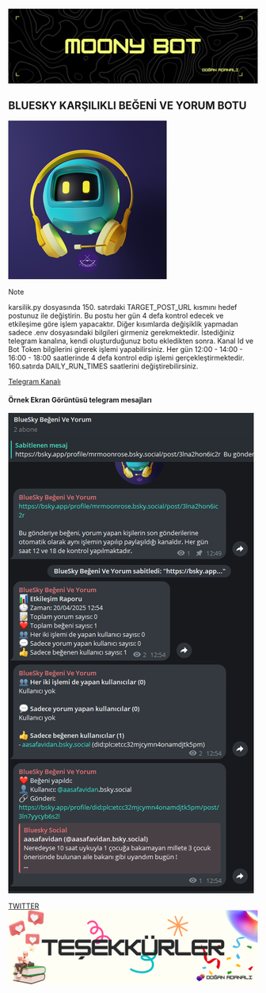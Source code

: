 ![](/merhaba.png)
## BLUESKY KARŞILIKLI BEĞENİ VE YORUM BOTU
![](/pp.png)
>[!NOTE]
>karsilik.py dosyasında 150. satırdaki TARGET_POST_URL kısmını hedef postunuz ile değiştirin.
>Bu postu her gün 4 defa kontrol edecek ve etkileşime göre işlem yapacaktır.
>Diğer kısımlarda değişiklik yapmadan sadece .env dosyasındaki bilgileri girmeniz gerekmektedir.
>İstediğiniz telegram kanalına, kendi oluşturduğunuz botu ekledikten sonra.
>Kanal Id ve Bot Token bilgilerini girerek işlemi yapabilirsiniz.
>Her gün 12:00 - 14:00 - 16:00 - 18:00 saatlerinde 4 defa kontrol edip işlemi gerçekleştirmektedir.
>160.satırda DAILY_RUN_TIMES saatlerini değiştirebilirsiniz.

[Telegram Kanalı](https://t.me/bluesky_bildirim)

#### Örnek Ekran Görüntüsü telegram mesajları
![](/karsilik_tg.png)

[TWITTER](https://x.com/sh3rly13)
![](/thanks.png)




